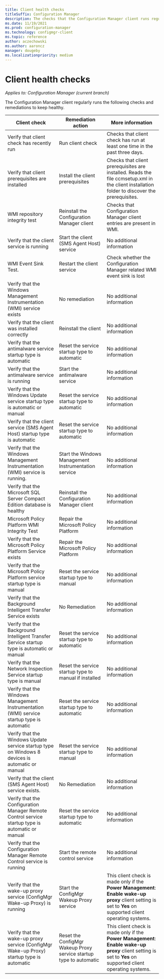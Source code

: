 ```yaml
---
title: Client health checks
titleSuffix: Configuration Manager
description: The checks that the Configuration Manager client runs regularly to keep healthy.
ms.date: 11/19/2021
ms.prod: configuration-manager
ms.technology: configmgr-client
ms.topic: reference
author: aczechowski
ms.author: aaroncz
manager: dougeby
ms.localizationpriority: medium
---
```


# Client health checks

*Applies to: Configuration Manager (current branch)*

The Configuration Manager client regularly runs the following checks and remediations to keep healthy.

|Client check|Remediation action|More information|
|------------------|------------------------|----------------------|
|Verify that client check has recently run|Run client check|Checks that client check has run at least one time in the past three days.|
|Verify that client prerequisites are installed|Install the client prerequisites|Checks that client prerequisites are installed. Reads the file ccmsetup.xml in the client installation folder to discover the prerequisites.|
|WMI repository integrity test|Reinstall the Configuration Manager client|Checks that Configuration Manager client entries are present in WMI.|
|Verify that the client service is running|Start the client (SMS Agent Host) service|No additional information|
|WMI Event Sink Test.|Restart the client service|Check whether the Configuration Manager related WMI event sink is lost|
|Verify that the Windows Management Instrumentation (WMI) service exists|No remediation|No additional information|
|Verify that the client was installed correctly|Reinstall the client|No additional information|
|Verify that the antimalware service startup type is automatic|Reset the service startup type to automatic|No additional information|
|Verify that the antimalware service is running|Start the antimalware service|No additional information|
|Verify that the Windows Update service startup type is automatic or manual|Reset the service startup type to automatic|No additional information|
|Verify that the client service (SMS Agent Host) startup type is automatic|Reset the service startup type to automatic|No additional information|
|Verify that the Windows Management Instrumentation (WMI) service is running.|Start the Windows Management Instrumentation service|No additional information|
|Verify that the Microsoft SQL Server Compact Edition database is healthy|Reinstall the Configuration Manager client|No additional information|
|Microsoft Policy Platform WMI Integrity Test|Repair the Microsoft Policy Platform|No additional information|
|Verify that the Microsoft Policy Platform Service exists|Repair the Microsoft Policy Platform|No additional information|
|Verify that the Microsoft Policy Platform service startup type is manual|Reset the service startup type to manual|No additional information|
|Verify that the Background Intelligent Transfer Service exists|No Remediation|No additional information|
|Verify that the Background Intelligent Transfer Service startup type is automatic or manual|Reset the service startup type to automatic|No additional information|
|Verify that the Network Inspection Service startup type is manual|Reset the service startup type to manual if installed|No additional information|
|Verify that the Windows Management Instrumentation (WMI) service startup type is automatic|Reset the service startup type to automatic|No additional information|
|Verify that the Windows Update service startup type on Windows 8 devices is automatic or manual|Reset the service startup type to manual|No additional information|
|Verify that the client (SMS Agent Host) service exists.|No Remediation|No additional information|
|Verify that the Configuration Manager Remote Control service startup type is automatic or manual|Reset the service startup type to automatic|No additional information|
|Verify that the Configuration Manager Remote Control service is running|Start the remote control service|No additional information|
|Verify that the wake-up proxy service (ConfigMgr Wake-up Proxy) is running|Start the ConfigMgr Wakeup Proxy service|This client check is made only if the **Power Management**: **Enable wake-up proxy** client setting is set to **Yes** on supported client operating systems.|
|Verify that the wake-up proxy service (ConfigMgr Wake-up Proxy) startup type is automatic|Reset the ConfigMgr Wakeup Proxy service startup type to automatic|This client check is made only if the **Power Management**: **Enable wake-up proxy** client setting is set to **Yes** on supported client operating systems.|

<!-- 
5/31/2019 ACz: need to confirm if these checks are still applicable
|WMI repository read and write test|Reset the WMI repository and reinstall the Configuration Manager client|Remediation of this client check is only performed on devices that run Windows Server 2003, Windows XP (64-bit) or earlier versions.|  
|Verify that the client WMI provider is healthy|Restart the Windows Management Instrumentation service|Remediation of this client check is only performed on devices that run Windows Server 2003, Windows XP (64-bit) or earlier.|  
 -->

